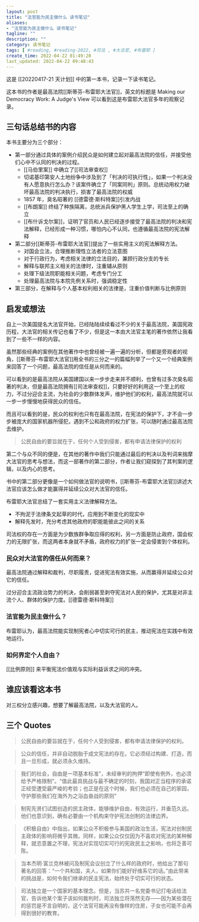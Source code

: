 ```yaml
---
layout: post
title: "法官能为民主做什么 读书笔记"
aliases: 
- "法官能为民主做什么 读书笔记"
tagline: ""
description: ""
category: 读书笔记
tags: [ #reading, #reading-2022, #司法 , #大法官, #布雷耶 ]
create_time: 2022-04-22 01:49:28
last_updated: 2022-04-22 09:48:43
---
```


这是 [[20220417-21 天计划]] 中的第一本书，记录一下读书笔记。

这本书的作者是最高法院[[斯蒂芬-布雷耶大法官]]，英文的标题是 Making our Democracy Work: A Judge's View 可以看到这是布雷耶大法官多年的观察记录。

## 三句话总结书的内容

本书主要分为三个部分：

- 第一部分通过具体的案例介绍民众是如何建立起对最高法院的信任，并接受他们心中不认同的判决的过程。
    - [[马伯里案]] 中确立了[[司法审查权]]
    - 切诺基印第安人土地纷争中涉及到了「判决的可执行性」，如果一个判决没有人愿意执行怎么办？该案件确立了「同案同判」原则。总统动用权力破坏最高法院的判决执行，损害了最高法院的权威
    - 1857 年，臭名昭著的 [[德雷德·斯科特案]]引发内战
    - [[布朗案]] 终结了种族隔离，总统派兵保护黑人学生上学，司法至上的确立
    - [[布什诉戈尔案]]，证明了官员和人民已经逐步接受了最高法院的判决和宪法解释，已经形成一种习惯，哪怕内心不认同，也遵循最高法院的宪法解释
- 第二部分[[斯蒂芬-布雷耶大法官]]提出了一些实用主义的宪法解释方法。
    - 对国会立法，合理推断理性立法者的立法意图
    - 对于行政行为，考虑相关法律的立法目的，兼顾行政分支的专长
    - 解释与联邦主义相关的法律时，注重辅从原则
    - 处理下级法院职能相关问题，考虑专门分工
    - 处理最高法院与本院先例关系时，强调稳定性
- 第三部分，在解释与个人基本权利相关的法律是，注重价值判断与比例原则


## 启发或想法

自上一次美国提名大法官开始，已经陆陆续续看过不少的关于最高法院，美国宪政历程，大法官的相关传记也看了不少，但是这一本由大法官主笔的著作依然让我看到了一些不一样的内容。

虽然那些经典的案例在其他著作中也曾经被一遍一遍的分析，但都是旁观者的视角，[[斯蒂芬-布雷耶大法官]]用全书的三分之一的篇幅列举了一个又一个经典案例来回答了一个问题，最高法院的信任是从何而来的。

可以看到的是最高法院从美国建国以来一步步走来并不顺利，也曾有过多次臭名昭著的判决，但是最高法院拥有[[司法审查权]]，只要好好的利用这一个至上的权力，不过分迎合主流，为社会的少数群体发声，维护他们的权利，最高法院就可以一步一步慢慢地获得民众的信任。

而且可以看到的是，民众的权利也只有在最高法院，在宪法的保护下，才不会一步步被庞大的国家机器所侵犯，遇到不公和政府的权力扩张，可以随时通过最高法院去维护。

> 公民自由的要旨就在于，任何个人受到侵害，都有申请法律保护的权利

第二个与众不同的便是，在其他的著作中我们只能通过最后的判决以及判词来揣摩大法官的思考与想法，而这一部著作的第二部分，作者让我们窥探到了其判案的逻辑，以及内心的思考。

书中的第二部分更像是一个如何做法官的说明书，[[斯蒂芬-布雷耶大法官]]讲述大法官应该怎么做才能赢得并延续公众对大法官的信任。

布雷耶大法官总结了一套实用主义法律解释方法。

- 不拘泥于法律条文起草的时代，应用到不断变化的现实中
- 解释先发时，充分考虑其他政府的职能能彼此之间的关系

司法权的存在一方面是为少数族群争取应得的权利，另一方面是防止政府，国会权力的无限扩张，而这两者本身就不矛盾，政府权力的扩张一定会侵害到个体权利。


### 民众对大法官的信任从何而来？
最高法院通过解释和裁判，尽职履责，促进宪法有效实施，从而赢得并延续公众对它的信任。

过分迎合主流政治势力的判决，会削弱甚至剥夺宪法对人民的保护，尤其是对非主流个人、群体的保护力度。[[德雷德·斯科特案]]


### 法官能为民主做什么？
布雷耶认为，最高法院能实现制宪者心中切实可行的民主，推动宪法在实践中有效地运行。

### 如何界定个人自由？

[[比例原则]] 来平衡宪法价值观与实际利益诉求之间的冲突。


## 谁应该看这本书
对三权分立感兴趣，想要了解最高法院，以及大法官的人。

## 三个 Quotes

> 公民自由的要旨就在于，任何个人受到侵害，都有申请法律保护的权利。

> 公众的信任，并非自动脱胎于成文宪法的存在。它必须经过构建、打造，而且一旦形成，就必须永久维持。

> 我们的社会，自由是一项基本标准”，未经审判的拘押“即使有例外，也必须给予严格限制”。“值此最具挑战与最不确定的时刻，我国对正当程序的承诺正经受遭受最严峻的考验；也正是在这个时候，我们也必须在自己的家园，守护那些我们在海外为之浴血奋战的原则”

> 制宪先贤们试图创造的民主政体，能够维护自由，有效运行，并垂范久远。他们也意识到，确有必要由一个机构来守护宪法创制的法律边界。

> 《积极自由》中指出，如果公众不积极参与美国的政治生活，宪法对创制民主政体的影响将微乎其微。同样，如果公众仅仅因为不喜欢对宪法的某种解释，就恣意置之不理，宪法对实现切实可行的宪政民主之影响，也将乏善可陈。

> 当本杰明·富兰克林被问及制宪会议创立了什么样的政府时，他给出了那句著名的回答：“一个共和国，夫人，如果你们能好好维系它的话。”由此带来的挑战是，如何令我们继承的民主宪法，始终处于切实可行的状态。

> 司法独立是一个国家的基本理念。但是，当苏共一名党委书记打电话给法官，告诉他某个案子该如何裁判时，司法独立将荡然无存——因为某些潜在的惩罚是不言自明的，这个法官可能再没有像样的住房，子女也可能不会再得到很好的教育。